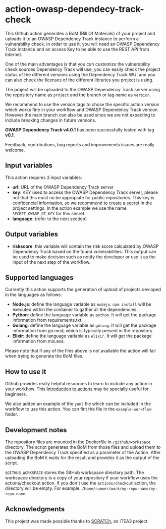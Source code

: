 # action-owasp-dependecy-track-check
This Github action generates a BoM (Bill Of Materials) of your project and uploads it to an OWASP Dependency Track instance to perform a vulnerability check. In order to use it, you will need an OWASP Dependency Track instance and an access Key to be able to use the REST API from Internet. 

One of the main advantages is that you can customize the vulnerability check sources Dependency Track will use, you can easily check the project status of the different versions using the Dependency Track WUI and you can also check the licenses of the different libraries you project is using. 

The project will be uploaded to the OWASP Dependency Track server using the repository name as `project` and the branch or tag name as `version`.

We recommend to use the version tags to chose the specific action version which works fine in your workflow and OWASP Dependency Track version. However the main branch can also be used since we are not expecting to include breaking changes in future versions. 

**OWASP Dependency Track v4.0.1** has been successfully tested with tag **v0.1**. 

Feedback, contributions, bug reports and improvements issues are really welcome. 

## Input variables
This action requires 3 input variables:
- **url**: URL of the OWASP Dependency Track server
- **key**: KEY used to access the OWASP Dependency Track server, please not that this must no be appropiate for public repositories. This key is confidencial information, so we recommend to [create a secret](https://docs.github.com/en/actions/reference/encrypted-secrets#creating-encrypted-secrets-for-a-repository) in the project settings. In the action example we use the name `SECRET_OWASP_DT_KEY` for this secret.
- **language**: (refer to the next section)

## Output variables
- **riskscore**: this variable will contain the risk score calculated by OWASP Dependency Track based on the found vulnerabilities. This output can be used to make decision such as notify the developer or use it as the input of the next step of the workflow.
## Supported languages
Currently this action supports the generation of upload of projects devloped in the languages as follows:
- **Node.js**: define the language variable as `nodejs`. `npm install` will be executed within the container to gather all the dependencies.  
- **Python**: define the language variable as `python`. It will get the package information from requirements.txt. 
- **Golang**: define the language variable as `golang`. It will get the package information from go.mod, which is typically present in the repository.
- **Elixir**: define the language variable as `elixir`. It will get the package information from mix.exs. 


Please note that if any of the files above is not available the action will fail when trying to generate the BoM files. 


## How to use it
Github provides really helpful resources to learn to include any action in your workflow. This [Introduction to actions](https://docs.github.com/en/actions/learn-github-actions/introduction-to-github-actions) may be specially useful for beginners.

We also added an example of the `yaml` file which can be included in the workflow to use this action. You can fint the file in the `example-workflow` folder.

## Development notes
The repository files are mounted in the Dockerfile in `/github/workspace` directory. The script generates the BoM from those files and upload them to the OWASP Dependency Track specified as a parameter of the Action. After uploading the BoM it waits for the result and provides it as the output of the script. 

`$GITHUB_WORKSPACE`	stores the GitHub workspace directory path. The workspace directory is a copy of your repository if your workflow uses the actions/checkout action. If you don't use the `actions/checkout` action, the directory will be empty. For example, `/home/runner/work/my-repo-name/my-repo-name`.

## Acknowledgments

This project was made possible thanks to [SCRATCh](https://scratch-itea3.eu/), an ITEA3 project.
